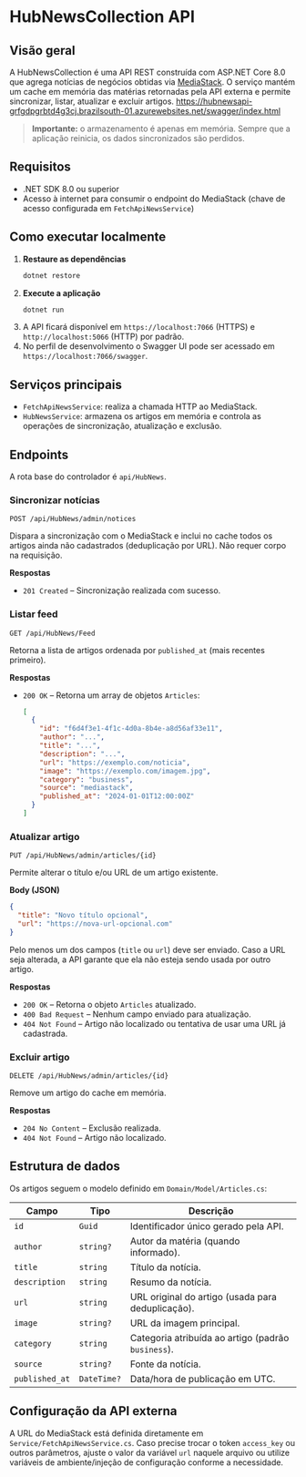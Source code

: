 # HubNewsCollection API

## Visão geral
A HubNewsCollection é uma API REST construída com ASP.NET Core 8.0 que agrega notícias de negócios obtidas via [MediaStack](https://mediastack.com/). O serviço mantém um cache em memória das matérias retornadas pela API externa e permite sincronizar, listar, atualizar e excluir artigos.
https://hubnewsapi-grfgdpgrbtd4g3cj.brazilsouth-01.azurewebsites.net/swagger/index.html
> **Importante:** o armazenamento é apenas em memória. Sempre que a aplicação reinicia, os dados sincronizados são perdidos.

## Requisitos
- .NET SDK 8.0 ou superior
- Acesso à internet para consumir o endpoint do MediaStack (chave de acesso configurada em `FetchApiNewsService`)

## Como executar localmente
1. **Restaure as dependências**
   ```bash
   dotnet restore
   ```
2. **Execute a aplicação**
   ```bash
   dotnet run
   ```
3. A API ficará disponível em `https://localhost:7066` (HTTPS) e `http://localhost:5066` (HTTP) por padrão.
4. No perfil de desenvolvimento o Swagger UI pode ser acessado em `https://localhost:7066/swagger`.

## Serviços principais
- `FetchApiNewsService`: realiza a chamada HTTP ao MediaStack.
- `HubNewsService`: armazena os artigos em memória e controla as operações de sincronização, atualização e exclusão.

## Endpoints
A rota base do controlador é `api/HubNews`.

### Sincronizar notícias
`POST /api/HubNews/admin/notices`

Dispara a sincronização com o MediaStack e inclui no cache todos os artigos ainda não cadastrados (deduplicação por URL). Não requer corpo na requisição.

**Respostas**
- `201 Created` – Sincronização realizada com sucesso.

### Listar feed
`GET /api/HubNews/Feed`

Retorna a lista de artigos ordenada por `published_at` (mais recentes primeiro).

**Respostas**
- `200 OK` – Retorna um array de objetos `Articles`:
  ```json
  [
    {
      "id": "f6d4f3e1-4f1c-4d0a-8b4e-a8d56af33e11",
      "author": "...",
      "title": "...",
      "description": "...",
      "url": "https://exemplo.com/noticia",
      "image": "https://exemplo.com/imagem.jpg",
      "category": "business",
      "source": "mediastack",
      "published_at": "2024-01-01T12:00:00Z"
    }
  ]
  ```

### Atualizar artigo
`PUT /api/HubNews/admin/articles/{id}`

Permite alterar o título e/ou URL de um artigo existente.

**Body (JSON)**
```json
{
  "title": "Novo título opcional",
  "url": "https://nova-url-opcional.com"
}
```

Pelo menos um dos campos (`title` ou `url`) deve ser enviado. Caso a URL seja alterada, a API garante que ela não esteja sendo usada por outro artigo.

**Respostas**
- `200 OK` – Retorna o objeto `Articles` atualizado.
- `400 Bad Request` – Nenhum campo enviado para atualização.
- `404 Not Found` – Artigo não localizado ou tentativa de usar uma URL já cadastrada.

### Excluir artigo
`DELETE /api/HubNews/admin/articles/{id}`

Remove um artigo do cache em memória.

**Respostas**
- `204 No Content` – Exclusão realizada.
- `404 Not Found` – Artigo não localizado.

## Estrutura de dados
Os artigos seguem o modelo definido em `Domain/Model/Articles.cs`:

| Campo         | Tipo      | Descrição                                           |
|---------------|-----------|-----------------------------------------------------|
| `id`          | `Guid`    | Identificador único gerado pela API.                |
| `author`      | `string?` | Autor da matéria (quando informado).               |
| `title`       | `string`  | Título da notícia.                                  |
| `description` | `string`  | Resumo da notícia.                                  |
| `url`         | `string`  | URL original do artigo (usada para deduplicação).   |
| `image`       | `string?` | URL da imagem principal.                            |
| `category`    | `string`  | Categoria atribuída ao artigo (padrão `business`).  |
| `source`      | `string?` | Fonte da notícia.                                   |
| `published_at`| `DateTime?` | Data/hora de publicação em UTC.                   |

## Configuração da API externa
A URL do MediaStack está definida diretamente em `Service/FetchApiNewsService.cs`. Caso precise trocar o token `access_key` ou outros parâmetros, ajuste o valor da variável `url` naquele arquivo ou utilize variáveis de ambiente/injeção de configuração conforme a necessidade.


